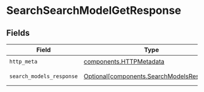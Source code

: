# SearchSearchModelGetResponse


## Fields

| Field                                                                                        | Type                                                                                         | Required                                                                                     | Description                                                                                  |
| -------------------------------------------------------------------------------------------- | -------------------------------------------------------------------------------------------- | -------------------------------------------------------------------------------------------- | -------------------------------------------------------------------------------------------- |
| `http_meta`                                                                                  | [components.HTTPMetadata](../../models/components/httpmetadata.md)                           | :heavy_check_mark:                                                                           | N/A                                                                                          |
| `search_models_response`                                                                     | [Optional[components.SearchModelsResponse]](../../models/components/searchmodelsresponse.md) | :heavy_minus_sign:                                                                           | Successful Response                                                                          |